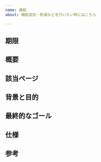 ```yaml
---
name: 機能
about: 機能追加・削減などを行いたい時にはこちら

---
```


## 期限

## 概要

## 該当ページ

## 背景と目的

## 最終的なゴール

## 仕様

## 参考